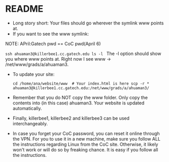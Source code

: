 README
======

* Long story short: Your files should go wherever the symlink www points at.
* If you want to see the www symlink:

NOTE: APril:Gatech pwd == CoC pwd(April 6)

  ``
  ssh ahuaman3@killerbee1.cc.gatech.edu
  ls -l 
  ``
  The -l option should show you where www points at. Right now I see www -> /net/www/grads/a/ahuaman3.

* To update your site:

   ``cd /home/ana/website/www  # Your index.html is here
     scp -r * ahuaman3@killerbee1.cc.gatech.edu:/net/www/grads/a/ahuaman3/
   ``    
* Remember that you do NOT copy the www folder. Only copy the contents into (in this case) ahuaman3. 
  Your website is updated automatically.

* Finally, killerbee1, killerbee2 and killerbee3 can be used interchangeably.
* In case you forget your CoC password, you can reset it online through the VPN. For you to use it in a
  new machine, make sure you follow ALL the instructions regarding Linux from the CoC site. Otherwise, it 
  likely won't work or will do so by freaking chance. It is easy if you follow all the instructions.
